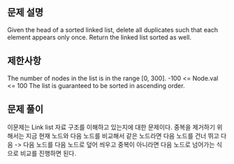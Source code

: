 ## 문제 설명

Given the head of a sorted linked list, delete all duplicates such that each element appears only once. Return the linked list sorted as well.

## 제한사항

The number of nodes in the list is in the range [0, 300].
-100 <= Node.val <= 100
The list is guaranteed to be sorted in ascending order.

## 문제 풀이

이문제는 Link list 자료 구조를 이해하고 있는지에 대한 문제이다.
중복을 제거하기 위해서는 지금 현재 노드와 다음 노드를 비교해서 같은 노드라면 다음 노드를 건너 뛰고 다음 -> 다음 노드를 다음 노드로 덮어 씌우고
중복이 아니라면 다음 노드로 넘어가는 식으로 비교를 진행하면 된다.
